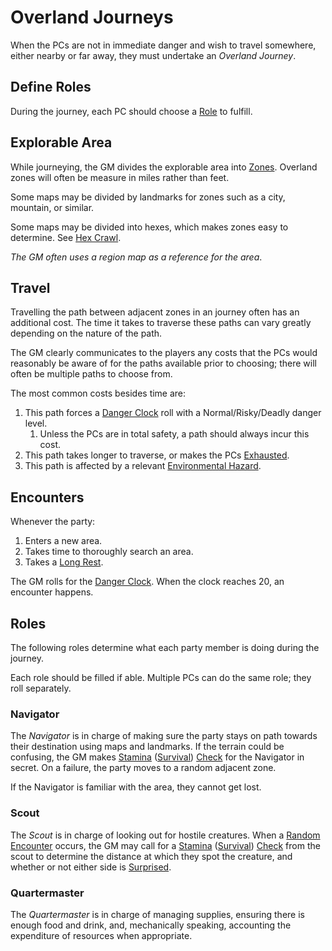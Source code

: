 # Overland Journeys

When the PCs are not in immediate danger and wish to travel somewhere, either nearby or far away, they must undertake an *Overland Journey*.

## Define Roles

During the journey, each PC should choose a [Role](Overland%20Journeys.md#Roles) to fulfill.

## Explorable Area

While journeying, the GM divides the explorable area into [Zones](../Core%20Procedures/Zone.md). Overland zones will often be measure in miles rather than feet.

Some maps may be divided by landmarks for zones such as a city, mountain, or similar.

Some maps may be divided into hexes, which makes zones easy to determine. See [Hex Crawl](Hex%20Crawl.md).

*The GM often uses a region map as a reference for the area*.

## Travel

Travelling the path between adjacent zones in an journey often has an additional cost. The time it takes to traverse these paths can vary greatly depending on the nature of the path.

The GM clearly communicates to the players any costs that the PCs would reasonably be aware of for the paths available prior to choosing; there will often be multiple paths to choose from.

The most common costs besides time are:

1. This path forces a [Danger Clock](Danger%20Clock.md) roll with a Normal/Risky/Deadly danger level.
	1. Unless the PCs are in total safety, a path should always incur this cost.
2. This path takes longer to traverse, or makes the PCs [Exhausted](../Conditions/Exhausted.md).
3. This path is affected by a relevant [Environmental Hazard](../Hazards/Environmental%20Hazards.md).

## Encounters

Whenever the party:

1. Enters a new area.
2. Takes time to thoroughly search an area.
3. Takes a [Long Rest](../Core%20Procedures/Resting.md#Long%20Rest).

The GM rolls for the [Danger Clock](Danger%20Clock.md). When the clock reaches 20, an encounter happens.

## Roles

The following roles determine what each party member is doing during the journey.

Each role should be filled if able. Multiple PCs can do the same role; they roll separately.

### Navigator

The *Navigator* is in charge of making sure the party stays on path towards their destination using maps and landmarks. If the terrain could be confusing, the GM makes [Stamina](../../Player%20Characters/Attributes/Stamina.md) ([Survival](../../Player%20Characters/Skills/Survival.md)) [Check](../Core%20Procedures/Check.md) for the Navigator in secret. On a failure, the party moves to a random adjacent zone.

If the Navigator is familiar with the area, they cannot get lost.

### Scout

The *Scout* is in charge of looking out for hostile creatures. When a [Random Encounter](../../Resources%20for%20GMs/Encounters/Random%20Encounters.md) occurs, the GM may call for a [Stamina](../../Player%20Characters/Attributes/Stamina.md) ([Survival](../../Player%20Characters/Skills/Survival.md)) [Check](../Core%20Procedures/Check.md) from the scout to determine the distance at which they spot the creature, and whether or not either side is [Surprised](../Conditions/Surprised.md).

### Quartermaster

The *Quartermaster* is in charge of managing supplies, ensuring there is enough food and drink, and, mechanically speaking, accounting the expenditure of resources when appropriate.
